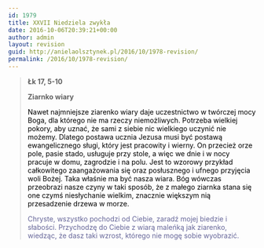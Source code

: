 ```yaml
---
id: 1979
title: XXVII Niedziela zwykła
date: 2016-10-06T20:39:21+00:00
author: admin
layout: revision
guid: http://anielaolsztynek.pl/2016/10/1978-revision/
permalink: /2016/10/1978-revision/
---
```

> **Łk 17, 5-10**
> 
> **Ziarnko wiary**
> 
> <span style="color: #000000;">Nawet najmniejsze ziarenko wiary daje uczestnictwo w twórczej mocy Boga, dla którego nie ma rzeczy niemożliwych. Potrzeba wielkiej pokory, aby uznać, że sami z siebie nic wielkiego uczynić nie możemy. Dlatego postawa ucznia Jezusa musi być postawą ewangelicznego sługi, który jest pracowity i wierny. On przecież orze pole, pasie stado, usługuje przy stole, a więc we dnie i w nocy pracuje w domu, zagrodzie i na polu. Jest to wzorowy przykład całkowitego zaangażowania się oraz posłusznego i ufnego przyjęcia woli Bożej. Taka właśnie ma być nasza wiara. Bóg wówczas przeobrazi nasze czyny w taki sposób, że z małego ziarnka stana się one czymś niesłychanie wielkim, znacznie większym nią przesadzenie drzewa w morze.</span>
> 
> <span style="color: #666699;">Chryste, wszystko pochodzi od Ciebie, zaradź mojej biedzie i słabości. Przychodzę do Ciebie z wiarą maleńką jak ziarenko, wiedząc, że dasz taki wzrost, którego nie mogę sobie wyobrazić.</span>